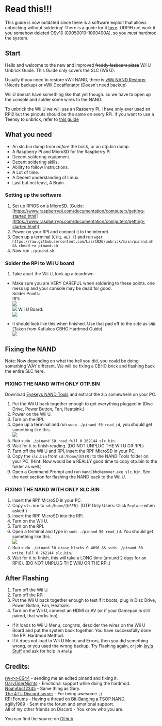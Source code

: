 # Read this!!!

This guide is now outdated since there is a software exploit that allows unbricking without soldering! There is a guide for it [here](https://gbatemp.net/threads/cbhc-unbrick-guide-without-soldering.613371/). UDPIH not work if you somehow deleted OSv10 (00050010-1000400A), so you *must* hardmod the system.

## Start

Hello and welcome to the new and improved ~~freddy fazbears pizza~~ Wii U Unbrick Guide. This Guide only covers the SLC (Wii U).  

Usually if you need to restore vWii NAND, there is [vWii NAND Restorer](https://gbatemp.net/threads/release-vwii-nand-restorer.560948/) (Needs backup) or [vWii Decaffenator](https://gbatemp.net/threads/vwii-decaffeinator-restore-vwii-without-a-nand-backup.566252/) (Doesn't need backup)

Wii U doesnt have something like that yet though. so we have to open up the console and solder some wires to the NAND.

To unbrick the Wii U we will use an Rasberry Pi. I have only ever used an RPi0 but the pinouts should be the same on every RPi. If you want to use a Teensy to unbrick, refer to [this guide](https://gbatemp.net/threads/guide-kaflukes-hardmod-cbhc-unbrick-guide.476725/)

## What you need
- An slc.bin dump from *before* the brick, or an otp.bin dump.  
- A Raspberry Pi and MicroSD for the Raspberry Pi.  
- Decent soldering equipment.  
- Decent soldering skills.  
- Ability to follow instructions.  
- A Lot of time.  
- A Decent understanding of Linux.
- Last but not least, A Brain.

### Setting up the software
1. Set up RPIOS on a MicroSD. (Guide: [https://www.raspberrypi.com/documentation/computers/getting-started.html](https://www.raspberrypi.com/documentation/computers/getting-started.html))
1. Power on your RPI and connect it to the internet.  
1. Open up a terminal (`CTRL ALT T`) and run `wget https://raw.githubusercontent.com/Lazr1026/unbrick/main/pinand.sh && chmod +x pinand.sh`
1. Now run `./pinand.sh`.

### Solder the RPI to Wii U board
1. Take apart the Wii U, look up a teardown.  
- Make sure you are VERY CAREFUL when soldering to these points. one mess up and your console may be dead for good.  
Solder Points:  
RPI:  
![](./assets/images/pinout.png)  
![](./assets/images/back.png)
Wii U Board:  
![](./assets/images/solder.jpg)

- It should look like this when finished. Use that pad off to the side as `GND`.  
(Taken from Kaflukes CBHC Hardmod Guide)  
![](./assets/images/done.png)

## Fixing the NAND

Note: Now depending on what the hell you did, you could be doing something WAY different. We will be fixing a CBHC brick and flashing back the entire SLC here.  

### FIXING THE NAND WITH ONLY OTP.BIN  

Download [Eyekeys NAND Tools](https://github.com/koolkdev/wiiuqt/releases/tag/v0.2) and extract the zip somewhere on your PC.

1. Put the Wii U back together enough to get everything plugged in (Disc Drive, Power Button, Fan, Heatsink.)  
1. Power on the Wii U.  
1. Turn on the RPI.  
1. Open up a terminal and run `sudo ./pinand 50 read_id`, you should get something like this.  
![](./assets/images/readid.jpg)
1. Run `sudo ./pinand 50 read_full 0 262144 slc.bin`.  
1. Wait for it to finish reading. (DO NOT UNPLUG THE WII U OR RPI.)  
1. Turn off the Wii U and RPI, insert the RPI' MicroSD in your PC.  
1. Copy the `slc.bin` from `sd:/home/[USER]` to the NAND Tools folder on your PC. (Hint: Now would be a REALLY good time to copy otp.bin to the folder as well.)  
1. Open a Command Prompt and run `nandCbhcRemover.exe slc.bin`. 
See the next section for flashing the NAND back to the Wii U.

### FIXING THE NAND WITH ONLY SLC.BIN  
1. Insert the RPI' MicroSD in your PC.  
1. Copy `slc.bin` to `sd:/home/[USER]`. (OTP Only Users: Click `Replace` when asked.)  
1. Insert the RPI' MicroSD into the RPI.  
1. Turn on the Wii U.  
1. Turn on the RPI.  
1. Open a terminal and type in `sudo ./pinand 50 read_id`. You should get something like this.  
![](./assets/images/readid.jpg)  
1. Run `sudo ./pinand 50 erase_blocks 0 4096 && sudo ./pinand 50 write_full 0 262144 slc.bin`.   
1. Wait for it to finish, this will take a LONG time (around 2 days for an RPi0). (DO NOT UNPLUG THE WIIU OR THE RPI.)  

## After Flashing  
1. Turn off the Wii U.  
1. Turn off the RPI.  
1. Put the Wii U back together enough to test if it boots, plug in Disc Drive, Power Button, Fan, Heatsink.  
1. Turn on the Wii U, connect an HDMI or AV (or if your Gamepad is still paired, that works too).  

- If it loads to Wii U Menu, congrats, desolder the wires on the Wii U Board and put the system back together. You have successfully done the RPI Hardmod Method.  
- If it does not load to Wii U Menu and Errors, then you did something wrong, or you used the wrong backup. Try Flashing again, or join [Ivy's Stuff](https://discord.gg/HNDcTEkcR3) and ask for help in `#help`
	
## Credits:  
[rw-r-r-0644](https://github.com/rw-r-r-0664) - sending me an edited pinand and fixing it.  
[GaryOderNichts](https://github.com/GaryOderNichts) - Emotional support while doing the hardmod.  
[NoahAbc12345](https://github.com/NoahAbc12345) - Same thing as Gary.  
[The 4TU Discord server](https://discord.com/invite/F2PKpEj) - For being awesome. ;)  
[RPi Forums](https://forums.raspberrypi.com/) - Having a thread on [Bit-Banging a TSOP NAND.](https://forums.raspberrypi.com/viewtopic.php?t=16775)  
agilly1989 - Sent me the forum and emotional support.  
All of my other friends on Discord - You know who you are.  

You can find the source on [Github](https://github.com/Lazr1026/unbrick/).
